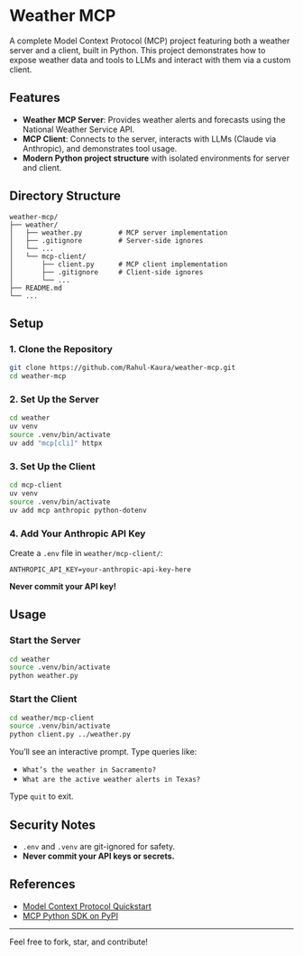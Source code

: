 # Weather MCP

A complete Model Context Protocol (MCP) project featuring both a weather server and a client, built in Python. This project demonstrates how to expose weather data and tools to LLMs and interact with them via a custom client.

## Features
- **Weather MCP Server**: Provides weather alerts and forecasts using the National Weather Service API.
- **MCP Client**: Connects to the server, interacts with LLMs (Claude via Anthropic), and demonstrates tool usage.
- **Modern Python project structure** with isolated environments for server and client.

## Directory Structure
```
weather-mcp/
├── weather/
│   ├── weather.py         # MCP server implementation
│   ├── .gitignore         # Server-side ignores
│   └── ...
│   └── mcp-client/
│       ├── client.py      # MCP client implementation
│       ├── .gitignore     # Client-side ignores
│       └── ...
├── README.md
└── ...
```

## Setup

### 1. Clone the Repository
```sh
git clone https://github.com/Rahul-Kaura/weather-mcp.git
cd weather-mcp
```

### 2. Set Up the Server
```sh
cd weather
uv venv
source .venv/bin/activate
uv add "mcp[cli]" httpx
```

### 3. Set Up the Client
```sh
cd mcp-client
uv venv
source .venv/bin/activate
uv add mcp anthropic python-dotenv
```

### 4. Add Your Anthropic API Key
Create a `.env` file in `weather/mcp-client/`:
```
ANTHROPIC_API_KEY=your-anthropic-api-key-here
```
**Never commit your API key!**

## Usage

### Start the Server
```sh
cd weather
source .venv/bin/activate
python weather.py
```

### Start the Client
```sh
cd weather/mcp-client
source .venv/bin/activate
python client.py ../weather.py
```

You’ll see an interactive prompt. Type queries like:
- `What’s the weather in Sacramento?`
- `What are the active weather alerts in Texas?`

Type `quit` to exit.

## Security Notes
- `.env` and `.venv` are git-ignored for safety.
- **Never commit your API keys or secrets.**

## References
- [Model Context Protocol Quickstart](https://modelcontextprotocol.io/quickstart/server)
- [MCP Python SDK on PyPI](https://pypi.org/project/mcp/)

---

Feel free to fork, star, and contribute! 